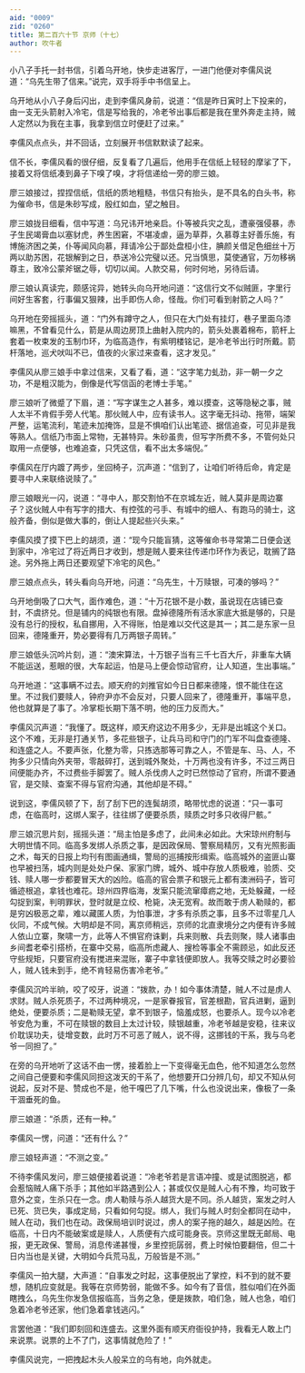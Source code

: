 ```yaml
---
aid: "0009"
zid: "0260"
title: 第二百六十节 京师（十七）
author: 吹牛者
---
```


小八子手托一封书信，引着乌开地，快步走进客厅，一进门他便对李儒风说道：“乌先生带了信来。”说完，双手将手中书信呈上。

乌开地从小八子身后闪出，走到李儒风身前，说道：“信是昨日寅时上下投来的，由一支无头箭射入冷宅，信是写给我的，冷老爷出事后都是我在里外奔走主持，贼人定然以为我在主事，我拿到信立时便赶了过来。”

李儒风点点头，并不回话，立刻展开书信默默读了起来。

信不长，李儒风看的很仔细，反复看了几遍后，他用手在信纸上轻轻的摩挲了下，接着又将信纸凑到鼻子下嗅了嗅，才将信递给一旁的廖三娘。

廖三娘接过，捏捏信纸，信纸的质地粗糙，书信只有抬头，是不具名的白头书，称为催命书，信是朱砂写成，殷红如血，望之触目。

廖三娘拢目细看，信中写道：乌兄讳开地亲启。仆等被兵灾之乱，遭豪强侵暴，赤子生民竭膏血以塞豺虎，养生困窘，不堪凌虐，逼为草莽，久慕尊主好善乐施，有博施济困之美，仆等闻风向慕，拜请冷公于鄙处盘桓小住，腆颜关借足色细丝十万两以助苏困，花银解到之日，恭送冷公完璧以还。兄当慎思，莫使通官，万勿移祸尊主，致冷公蒙斧锯之辱，切切以闻。人款交易，何时何地，另待后请。

廖三娘认真读完，颇感诧异，她转头向乌开地问道：“这信行文不似贼匪，字里行间好生客套，行事偏又狠辣，出手即伤人命，怪哉。你们可看到射箭之人吗？”

乌开地在旁摇摇头，道：“门外有蹲守之人，但只在大门处有挂灯，巷子里面乌漆嘛黑，不曾看见什么，箭是从周边房顶上曲射入院内的，箭头处裹着棉布，箭杆上套着一枚束发的玉制巾环，为临高造作，有紫明楼铭记，是冷老爷出行时所戴。箭杆落地，巡犬吠叫不已，值夜的火家过来查看，这才发见。”

李儒风从廖三娘手中拿过信来，又看了看，道：“这字笔力虬劲，非一朝一夕之功，不是粗汉能为，倒像是代写信函的老博士手笔。”

廖三娘听了微蹙了下眉，道：“写字谋生之人甚多，难以摸查，这等隐秘之事，贼人太半不肯假手旁人代笔。那伙贼人中，应有读书人。这字毫无抖动、拖带，端架严整，运笔流利，笔迹未加掩饰，显是不惧咱们认出笔迹、据信追查，可见非是我等熟人。信纸乃市面上常物，无甚特异。朱砂虽贵，但写字所费不多，不管何处只取用一点便够，也难追查，只凭这信，看不出太多端倪。”

李儒风在厅内踱了两步，坐回椅子，沉声道：“信到了，让咱们听待后命，肯定是要寻中人来联络说赎了。”

廖三娘眼光一闪，说道：“寻中人，那交割怕不在京城左近，贼人莫非是周边寨子？这伙贼人中有写字的措大、有控弦的弓手、有城中的细人、有跑马的骑士，这般齐备，倒似是做大事的，倒让人提起些兴头来。”

李儒风摸了摸下巴上的胡须，道：“现今只能盲猜，这等催命书寻常第二日便会送到家中，冷宅过了将近两日才收到，想是贼人要来往传递巾环作为表记，耽搁了路途。另外拖上两日还要观望下冷宅的风色。”

廖三娘点点头，转头看向乌开地，问道：“乌先生，十万赎银，可凑的够吗？”

乌开地倒吸了口大气，面作难色，道：“十万花银不是小数，虽说现在店铺已查封，不虞挤兑。但是铺内的纯银也有限。盘掉德隆所有活水家底大抵是够的，只是没有总行的授权，私自挪用，入不得账，怕是难以交代这是其一；其二是东家一旦回来，德隆重开，势必要得有几万两银子周转。”

廖三娘低头沉吟片刻，道：“澳宋算法，十万银子当有三千七百大斤，非重车大辆不能运送，惹眼的很，大车起运，怕是马上便会惊动官府，让人知道，生出事端。”

乌开地道：“这事瞒不过去。顺天府的刘推官如今日日都来德隆，恨不能住在这里。不过我们要赎人，钟府尹亦不会反对，只要人回来了，德隆重开，事端平息，他也就算是了事了。冷掌柜长期下落不明，他的压力反而大。”

李儒风沉声道：“我懂了。既这样，顺天府这边不用多少，无非是出城这个关口。这个不难，无非是打通关节，多花些银子，让兵马司和守门的门军不叫盘查德隆、和连盛之人。不要声张，化整为零，只拣选那等可靠之人，不管是车、马、人，不拘多少只情向外夹带，零敲碎打，送到城外聚处，十万两也没有许多，不过三两日间便能办齐，不过费些手脚罢了。贼人杀伐虏人之时已然惊动了官府，所谓不要通官，是交赎、查案不得与官府沟通，其他却是不碍。”

说到这，李儒风顿了下，刮了刮下巴的连鬓胡须，略带忧虑的说道：“只一事可虑，在临高时，这绑人案子，往往绑了便要杀质，赎质之时多只收得尸骸。”

廖三娘沉思片刻，摇摇头道：“局主怕是多虑了，此间未必如此。大宋琼州府制与大明世情不同。临高多发绑人杀质之事，是因政保局、警察局精厉，又有光照影画之术，每天的日报上均刊有图画通缉，警局的巡捕按形缉索。临高城外的盗匪山寨也早被扫荡，城内则是处处户保、家家门牌，城外、城中存放人质极难，验质、交钱、赎人哪一步都要冒天大的凶险。临高的官会票子和银元上都有澳洲码子，皆可循迹根追，拿钱也难花。琼州四界临海，发案只能流窜瘴疬之地，无处躲藏，一经勾捉到案，判明罪状，登时就是立绞、枪毙，决无宽宥。故而敢于虏人勒赎的，都是穷凶极恶之辈，难以藏匿人质，为怕事泄，才多有杀质之事，且多不过零星几人伙同，不成气候。大明却是不同，离京师稍远，京师的北直隶境分之内便有许多贼人依山立寨，聚啸一方，此等人不惧官府诛剿，兵来则散、兵去则聚，赎人诸事由乡间耆老牵引搭桥，在寨中交易，临高所虑藏人、搜检等事全不需顾忌，如此反还守些规矩，只要官府没有搅进来混账，寨子中拿钱便即放人。我等交赎之时必要验人，贼人钱未到手，绝不肯轻易伤害冷老爷。”

李儒风沉吟半晌，咬了咬牙，说道：“拨款，办！如今事体清楚，贼人不过是虏人求财。贼人杀死质子，不过两种境况，一是家眷报官，官差根勘，官兵进剿，逼到绝处，便要杀质；二是勒赎无望，拿不到银子，恼羞成怒，也要杀人。现今以冷老爷安危为重，不可在赎银的数目上太过计较，赎银越重，冷老爷越是安稳，往来议价耽误功夫，徒增变数，此时万不可恶了贼人，说不得，这挪钱的干系，我与乌老爷一同担了。”

在旁的乌开地听了这话不由一愣，接着脸上一下变得毫无血色，他不知道怎么忽然之间自己便要和李儒风同担这泼天的干系了，他想要开口分辨几句，却又不知从何说起，反对不是、赞成也不是，他干嘎巴了几下嘴，什么也没说出来，像极了一条干涸垂死的鱼。

廖三娘道：“杀质，还有一种。”

李儒风一愣，问道：“还有什么？”

廖三娘轻声道：“不测之变。”

不待李儒风发问，廖三娘便接着说道：“冷老爷若是言语冲撞、或是试图脱逃，都会惹恼贼人痛下杀手；其他如半路遇到公人；甚或仅仅是贼人心有不豫，均可致于意外之变，生杀只在一念。虏人勒赎与杀人越货大是不同。杀人越货，案发之时人已死、货已失，事成定局，只看如何勾捉。绑人，我们与贼人时刻全都同在动中，贼人在动，我们也在动。政保局培训时说过，虏人的案子拖的越久，越是凶险。在临高，十日内不能破案或是赎人，人质便有六成可能身丧。京师这里既无邮局、电报，更无政保、警局，消息传递甚慢，乡里控扼孱弱，费上时候怕要翻倍，但二十日内当也是关键，大明如今兵荒马乱，万般皆是不测。”

李儒风一拍大腿，大声道：“自事发之时起，这事便脱出了掌控，料不到的就不要想，随机应变就是。我等在京师势弱，能做不多。如今有了音信，胜似咱们在外面瞎拽么，乌先生你发急信报临高，当务之急，便是拨款，咱们急，贼人也急，咱们急着冷老爷还家，他们急着拿钱逃闪。”

言罢他道：“我们即刻回和连盛去。这里外面有顺天府衙役护持，我看无人敢上门来说票。说票的上不了门，这事情就危险了！”

李儒风说完，一把拽起木头人般呆立的乌有地，向外就走。

